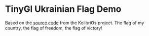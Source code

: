 # TinyGl Ukrainian Flag Demo

Based on the [source code](http://ftp.kolibrios.org/arch/libraries/TinyGL/examples) from the KolibriOs project.
The flag of my country, the flag of freedom, the flag of victory!


